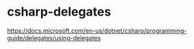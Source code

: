 # csharp-delegates

https://docs.microsoft.com/en-us/dotnet/csharp/programming-guide/delegates/using-delegates
